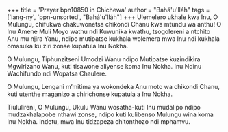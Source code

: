 +++
title = 'Prayer bpn10850 in Chichewa'
author = "Bahá'u'lláh"
tags = ['lang-ny', 'bpn-unsorted', "Bahá'u'lláh"]
+++
Ulemelero ukhale kwa Inu, O Mulungu, chifukwa chakuwonetsa chikondi Chanu kwa mtundu wa anthu! O Inu Amene Muli Moyo wathu ndi Kuwunika kwathu, tsogolereni a ntchito Anu mu njira Yanu, ndipo mutipatse kukhala wolemera mwa Inu ndi kukhala omasuka ku ziri zonse kupatula Inu Nokha. 

O Mulungu, Tiphunzitseni Umodzi Wanu ndipo Mutipatse kuzindikira Mgwirizano Wanu, kuti tisawone aliyense koma Inu Nokha. Inu Ndinu Wachifundo ndi Wopatsa Chaulere. 

O Mulungu, Lengani m’mitima ya wokondeka Anu moto wa chikondi Chanu, kuti utenthe maganizo a chirichonse kupatula a Inu Nokha. 

Tiululireni, O Mulungu, Ukulu Wanu wosatha-kuti Inu mudalipo ndipo mudzakhalapobe nthawi zonse, ndipo kuti kulibenso Mulungu wina koma Inu Nokha. Indetu, mwa Inu tidzapeza chitonthozo ndi mphamvu.
